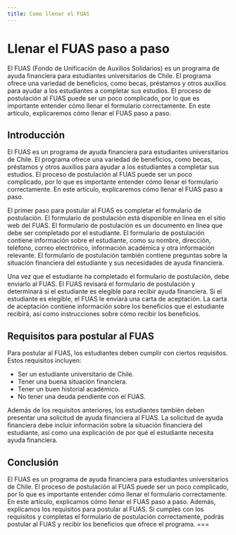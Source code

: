 ```yaml
---
title: Como llenar el FUAS
---
```



# Llenar el FUAS paso a paso

El FUAS (Fondo de Unificación de Auxilios Solidarios) es un programa de ayuda financiera para estudiantes universitarios de Chile. El programa ofrece una variedad de beneficios, como becas, préstamos y otros auxilios para ayudar a los estudiantes a completar sus estudios. El proceso de postulación al FUAS puede ser un poco complicado, por lo que es importante entender cómo llenar el formulario correctamente. En este artículo, explicaremos cómo llenar el FUAS paso a paso.

## Introducción

El FUAS es un programa de ayuda financiera para estudiantes universitarios de Chile. El programa ofrece una variedad de beneficios, como becas, préstamos y otros auxilios para ayudar a los estudiantes a completar sus estudios. El proceso de postulación al FUAS puede ser un poco complicado, por lo que es importante entender cómo llenar el formulario correctamente. En este artículo, explicaremos cómo llenar el FUAS paso a paso.

El primer paso para postular al FUAS es completar el formulario de postulación. El formulario de postulación está disponible en línea en el sitio web del FUAS. El formulario de postulación es un documento en línea que debe ser completado por el estudiante. El formulario de postulación contiene información sobre el estudiante, como su nombre, dirección, teléfono, correo electrónico, información académica y otra información relevante. El formulario de postulación también contiene preguntas sobre la situación financiera del estudiante y sus necesidades de ayuda financiera.

Una vez que el estudiante ha completado el formulario de postulación, debe enviarlo al FUAS. El FUAS revisará el formulario de postulación y determinará si el estudiante es elegible para recibir ayuda financiera. Si el estudiante es elegible, el FUAS le enviará una carta de aceptación. La carta de aceptación contiene información sobre los beneficios que el estudiante recibirá, así como instrucciones sobre cómo recibir los beneficios.

## Requisitos para postular al FUAS

Para postular al FUAS, los estudiantes deben cumplir con ciertos requisitos. Estos requisitos incluyen:

- Ser un estudiante universitario de Chile.
- Tener una buena situación financiera.
- Tener un buen historial académico.
- No tener una deuda pendiente con el FUAS.

Además de los requisitos anteriores, los estudiantes también deben presentar una solicitud de ayuda financiera al FUAS. La solicitud de ayuda financiera debe incluir información sobre la situación financiera del estudiante, así como una explicación de por qué el estudiante necesita ayuda financiera.

## Conclusión

El FUAS es un programa de ayuda financiera para estudiantes universitarios de Chile. El proceso de postulación al FUAS puede ser un poco complicado, por lo que es importante entender cómo llenar el formulario correctamente. En este artículo, explicamos cómo llenar el FUAS paso a paso. Además, explicamos los requisitos para postular al FUAS. Si cumples con los requisitos y completas el formulario de postulación correctamente, podrás postular al FUAS y recibir los beneficios que ofrece el programa.
&#x3D;&#x3D;&#x3D;
